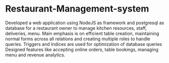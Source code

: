 # Restaurant-Management-system
Developed a web application using NodeJS as framework and postgresql as database for a restaurant owner to manage kitchen resources, staff, deliveries, menu.
Main emphasis is on efficient table creation, maintaining normal forms across all relations and creating multiple roles to handle queries.
Triggers and Indices are used for optimization of database queries
Designed features like accepting online orders, table bookings, managing menu and revenue analytics.
